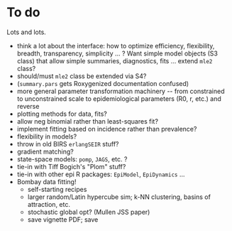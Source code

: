 To do
==========

Lots and lots.

* think a lot about the interface: how to optimize efficiency, flexibility, breadth, transparency, simplicity ... ?  Want simple model objects (S3 class) that allow simple summaries, diagnostics, fits ... extend `mle2` class?
* should/must `mle2` class be extended via S4?
* (`summary.pars` gets Roxygenized documentation confused)
* more general parameter transformation machinery -- from constrained to unconstrained scale to epidemiological parameters (R0, r, etc.) and reverse
* plotting methods for data, fits?
* allow neg binomial rather than least-squares fit?
* implement fitting based on incidence rather than prevalence?
* flexibility in models?
* throw in old BIRS `erlangSEIR` stuff?
* gradient matching?
* state-space models: `pomp`, `JAGS`, etc. ?
* tie-in with Tiff Bogich's "Plom" stuff?
* tie-in with other epi R packages: `EpiModel`, `EpiDynamics` ...
* Bombay data fitting!
    * self-starting recipes
    * larger random/Latin hypercube sim; k-NN clustering, basins of attraction, etc.
    * stochastic global opt? (Mullen JSS paper) 
    * save vignette PDF; save
